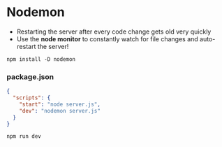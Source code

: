 # Nodemon

* Restarting the server after every code change gets old very quickly
* Use the **node monitor** to constantly watch for file changes and auto-restart the server!

```
npm install -D nodemon
```

### package.json
```json
{
  "scripts": {
    "start": "node server.js",
    "dev": "nodemon server.js"
  }
}
```

```
npm run dev
```
